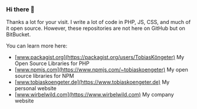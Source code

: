### Hi there 👋

Thanks a lot for your visit. I write a lot of code in PHP, JS, CSS, and much of it open source. However, these repositories are not here on GitHub but on BitBucket.

You can learn more here:

- [www.packagist.org](https://packagist.org/users/TobiasKöngeter) My Open Source Libraries for PHP
- [www.npmjs.com](https://www.npmjs.com/~tobiaskoengeter) My open source libraries for NPM
- [www.tobiaskoengeter.de](https://www.tobiaskoengeter.de) My personal website
- [www.wirbelwild.com](https://www.wirbelwild.com) My company website
